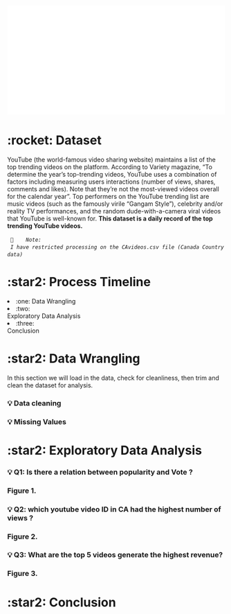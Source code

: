 <br> <br>

<img src="./board.svg" alt="" /> 



<h1>:rocket: Dataset</h1>
<p> YouTube (the world-famous video sharing website) maintains a list of the top trending videos on the platform. According to Variety magazine, “To determine the year’s top-trending videos, YouTube uses a combination of factors including measuring users interactions (number of views, shares, comments and likes). Note that they’re not the most-viewed videos overall for the calendar year”. Top performers on the YouTube trending list are music videos (such as the famously virile “Gangam Style”), celebrity and/or reality TV performances, and the random dude-with-a-camera viral videos that YouTube is well-known for. <strong> This dataset is a daily record of the top trending YouTube videos.</strong> </p> 
<code> 📌   <i> Note:  <br> I have restricted processing on the CAvideos.csv file (Canada Country data) </i> </code>

<br>

<h1> :star2: Process Timeline  </h1>
<li> :one: Data Wrangling </li>
<li> :two: <br> Exploratory Data Analysis </li>
<li>:three: <br> Conclusion </li>


<h1> :star2: Data Wrangling  </h1>
  
<p>In this section we will load in the data, check for cleanliness, then trim and clean the dataset for analysis.</p>

<h3> 💡 Data cleaning <h3>
<h3> 💡 Missing Values <h3>
  
  
  <h1> :star2:  Exploratory Data Analysis  </h1>
  <h3> 💡 Q1: Is there a relation between popularity and Vote ? <h3>
    Figure 1. 
  <h3> 💡 Q2: which youtube video ID in CA had the highest number of views ? <h3>
    Figure 2. 
  <h3> 💡 Q3: What are the top 5 videos generate the highest revenue? <h3>
    Figure 3. 
    
 
 <h1> :star2: Conclusion </h1>
  



